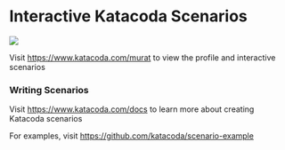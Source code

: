 # Interactive Katacoda Scenarios

[![](http://shields.katacoda.com/katacoda/murat/count.svg)](https://www.katacoda.com/murat "Get your profile on Katacoda.com")

Visit https://www.katacoda.com/murat to view the profile and interactive scenarios

### Writing Scenarios
Visit https://www.katacoda.com/docs to learn more about creating Katacoda scenarios

For examples, visit https://github.com/katacoda/scenario-example

